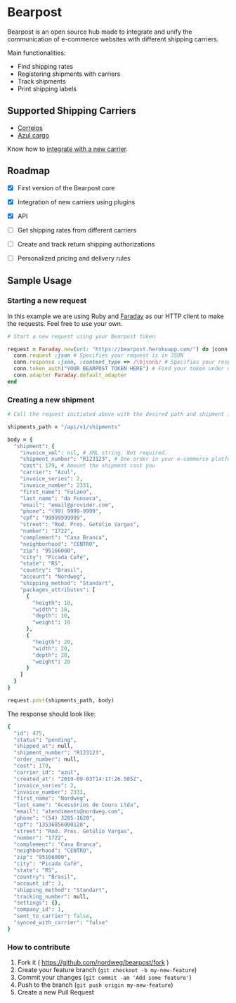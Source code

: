 # Bearpost

Bearpost is an open source hub made to integrate and unify the communication of e-commerce websites with different shipping carriers.

Main functionalities:

- Find shipping rates
- Registering shipments with carriers
- Track shipments
- Print shipping labels


## Supported Shipping Carriers

* [Correios](http://correios.com.br/)
* [Azul cargo](http://www.azulcargo.com.br/)

Know how to [integrate with a new carrier](#).


## Roadmap

- [x] First version of the Bearpost core
- [x] Integration of new carriers using plugins
- [x] API
- [ ] Get shipping rates from different carriers
- [ ] Create and track return shipping authorizations
- [ ] Personalized pricing and delivery rules


## Sample Usage

### Starting a new request

In this example we are using Ruby and [Faraday](https://github.com/lostisland/faraday) as our HTTP client to make the requests. Feel free to use your own.

```ruby
# Start a new request using your Bearpost token

request = Faraday.new(url: "https://bearpost.herokuapp.com/") do |conn|
  conn.request :json # Specifies your request is in JSON
  conn.response :json, :content_type => /\bjson$/ # Specifies your response will be sent in JSON
  conn.token_auth("YOUR BEARPOST TOKEN HERE") # Find your token under user settings > Integrations, in Bearpost
  conn.adapter Faraday.default_adapter
end
```


### Creating a new shipment

```ruby
# Call the request initiated above with the desired path and shipment information.

shipments_path = "/api/v1/shipments"

body = {
  "shipment": {
    "invoice_xml": nil, # XML string. Not required.
    "shipment_number": "R123123", # One order in your e-commerce platform could have multiple shippings
    "cost": 179, # Amount the shipment cost you
    "carrier": "Azul",
    "invoice_series": 2,
    "invoice_number": 2331,
    "first_name": "Fulano",
    "last_name": "da Fonseca",
    "email": "email@provider.com",
    "phone": "(99) 9999-9999",
    "cpf": "99999999999",
    "street": "Rod. Pres. Getúlio Vargas",
    "number": "1722",
    "complement": "Casa Branca",
    "neighborhood": "CENTRO",
    "zip": "95166000",
    "city": "Picada Café",
    "state": "RS",
    "country": "Brasil",
    "account": "Nordweg",
    "shipping_method": "Standart",
    "packages_attributes": [
      {
        "heigth": 10,
        "width": 10,
        "depth": 10,
        "weight": 10
      },
      {
        "heigth": 20,
        "width": 20,
        "depth": 20,
        "weight": 20
      }
    ]
  }
}

request.post(shipments_path, body)

```

The response should look like:
```ruby
{
  "id": 475,
  "status": "pending",
  "shipped_at": null,
  "shipment_number": "R123123",
  "order_number": null,
  "cost": 179,
  "carrier_id": "azul",
  "created_at": "2019-09-03T14:17:26.585Z",
  "invoice_series": 2,
  "invoice_number": 2331,
  "first_name": "Nordweg",
  "last_name": "Acessórios de Couro Ltda",
  "email": "atendimento@nordweg.com",
  "phone": "(54) 3285-1620",
  "cpf": "13536856000128",
  "street": "Rod. Pres. Getúlio Vargas",
  "number": "1722",
  "complement": "Casa Branca",
  "neighborhood": "CENTRO",
  "zip": "95166000",
  "city": "Picada Café",
  "state": "RS",
  "country": "Brasil",
  "account_id": 3,
  "shipping_method": "Standart",
  "tracking_number": null,
  "settings": {},
  "company_id": 1,
  "sent_to_carrier": false,
  "synced_with_carrier": "false"
}
```


### How to contribute

1. Fork it ( https://github.com/nordweg/bearpost/fork )
2. Create your feature branch (`git checkout -b my-new-feature`)
3. Commit your changes (`git commit -am 'Add some feature'`)
4. Push to the branch (`git push origin my-new-feature`)
5. Create a new Pull Request
